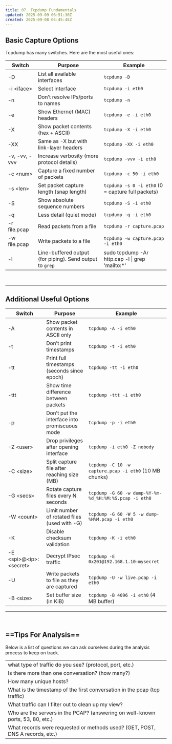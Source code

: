 ```yaml
---
title: 07. Tcpdump Fundamentals
updated: 2025-09-09 06:51:30Z
created: 2025-09-08 04:45:48Z
---
```


## Basic Capture Options

Tcpdump has many switches. Here are the most useful ones:

| Switch | Purpose | Example |
| --- | --- | --- |
| \-D | List all available interfaces | `tcpdump -D` |
| \-i &lt;iface&gt; | Select interface | `tcpdump -i eth0` |
| \-n | Don’t resolve IPs/ports to names | `tcpdump -n` |
| \-e | Show Ethernet (MAC) headers | `tcpdump -e -i eth0` |
| \-X | Show packet contents (hex + ASCII) | `tcpdump -X -i eth0` |
| \-XX | Same as -X but with link-layer headers | `tcpdump -XX -i eth0` |
| \-v, -vv, -vvv | Increase verbosity (more protocol details) | `tcpdump -vvv -i eth0` |
| \-c &lt;num&gt; | Capture a fixed number of packets | `tcpdump -c 50 -i eth0` |
| \-s &lt;len&gt; | Set packet capture length (snap length) | `tcpdump -s 0 -i eth0` (0 = capture full packets) |
| \-S | Show absolute sequence numbers | `tcpdump -S -i eth0` |
| \-q | Less detail (quiet mode) | `tcpdump -q -i eth0` |
| \-r file.pcap | Read packets from a file | `tcpdump -r capture.pcap` |
| \-w file.pcap | Write packets to a file | `tcpdump -w capture.pcap -i eth0` |
| \-l | Line-buffered output (for piping). Send output to `grep` | sudo tcpdump -Ar http.cap -l \| grep 'mailto:\*' |

&nbsp;

* * *

## Additional Useful Options

| Switch | Purpose | Example |
| --- | --- | --- |
| \-A | Show packet contents in ASCII only | `tcpdump -A -i eth0` |
| \-t | Don’t print timestamps | `tcpdump -t -i eth0` |
| \-tt | Print full timestamps (seconds since epoch) | `tcpdump -tt -i eth0` |
| \-ttt | Show time difference between packets | `tcpdump -ttt -i eth0` |
| \-p | Don’t put the interface into promiscuous mode | `tcpdump -p -i eth0` |
| \-Z &lt;user&gt; | Drop privileges after opening interface | `tcpdump -i eth0 -Z nobody` |
| \-C &lt;size&gt; | Split capture file after reaching size (MB) | `tcpdump -C 10 -w capture.pcap -i eth0` (10 MB chunks) |
| \-G &lt;secs&gt; | Rotate capture files every N seconds | `tcpdump -G 60 -w dump-%Y-%m-%d_%H:%M:%S.pcap -i eth0` |
| \-W &lt;count&gt; | Limit number of rotated files (used with -G) | `tcpdump -G 60 -W 5 -w dump-%H%M.pcap -i eth0` |
| \-K | Disable checksum validation | `tcpdump -K -i eth0` |
| \-E &lt;spi&gt;@&lt;ip&gt;:&lt;secret&gt; | Decrypt IPsec traffic | `tcpdump -E 0x201@192.168.1.10:mysecret` |
| \-U | Write packets to file as they are captured | `tcpdump -U -w live.pcap -i eth0` |
| \-B &lt;size&gt; | Set buffer size (in KiB) | `tcpdump -B 4096 -i eth0` (4 MB buffer) |

* * *

&nbsp;

## ==Tips For Analysis==

Below is a list of questions we can ask ourselves during the analysis process to keep on track.

|     |
| --- |
| what type of traffic do you see? (protocol, port, etc.) |
| Is there more than one conversation? (how many?) |
| How many unique hosts? |
| What is the timestamp of the first conversation in the pcap (tcp traffic) |
| What traffic can I filter out to clean up my view? |
| Who are the servers in the PCAP? (answering on well-known ports, 53, 80, etc.) |
| What records were requested or methods used? (GET, POST, DNS A records, etc.) |